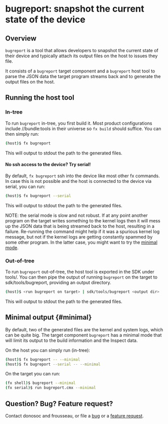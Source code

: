 # bugreport: snapshot the current state of the device

## Overview

`bugreport` is a tool that allows developers to snapshot the current state of
their device and typically attach its output files on the host to issues they
file.

It consists of a `bugreport` target component and a `bugreport` host tool to
parse the JSON data the target program streams back and to generate the output
files on the host.

## Running the host tool

### In-tree

To run `bugreport` in-tree, you first build it. Most product configurations
include //bundle:tools in their universe so `fx build` should suffice. You can
then simply run:

```sh
(host)$ fx bugreport
```

This will output to stdout the path to the generated files.

#### No ssh access to the device? Try serial!

By default, `fx bugreport` ssh into the device like most other fx commands. In
case this is not possible and the host is connected to the device via serial,
you can run:

```sh
(host)$ fx bugreport --serial
```

This will output to stdout the path to the generated files.

NOTE: the serial mode is slow and not robust. If at any point another program on
the target writes something to the kernel logs then it will mess up the JSON
data that is being streamed back to the host, resulting in a failure. Re-running
the command might help if it was a spurious kernel log message, but not if the
kernel logs are getting constantly spammed by some other program. In the latter
case, you might want to try the [minimal mode](#minimal).

### Out-of-tree

To run `bugreport` out-of-tree, the host tool is exported in the SDK under
tools/. You can then pipe the output of running `bugreport` on the target to
sdk/tools/bugreport, providing an output directory.

```sh
(host)$ <run bugreport on target> | sdk/tools/bugreport <output dir>
```

This will output to stdout the path to the generated files.

## Minimal output {#minimal}

By default, two of the generated files are the kernel and system logs, which can
be quite big. The target component `bugreport` has a minimal mode that will
limit its output to the build information and the Inspect data.

On the host you can simply run (in-tree):

```sh
(host)$ fx bugreport -- --minimal
(host)$ fx bugreport --serial -- --minimal
```

On the target you can run:

```sh
(fx shell)$ bugreport --minimal
(fx serial)$ run bugreport.cmx --minimal
```

## Question? Bug? Feature request?

Contact donosoc and frousseau, or file a
[bug](https://fuchsia.atlassian.net/secure/CreateIssueDetails!init.jspa?pid=11718&issuetype=10006&priority=3&components=11880)
or a
[feature request](https://fuchsia.atlassian.net/secure/CreateIssueDetails!init.jspa?pid=11718&issuetype=10005&priority=3&components=11880).
